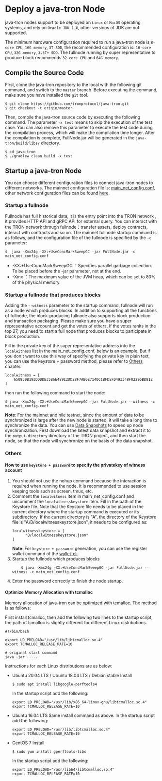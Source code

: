 # Deploy a java-tron Node

java-tron nodes support to be deployed on `Linux` or `MacOS` operating systems, and rely on `Oracle JDK 1.8`, other versions of JDK are not supported.

The minimum hardware configuration required to run a java-tron node is `8-core CPU`, `16G memory`, `3T SDD`, the recommended configuration is: `16-core CPU`, `32G memory`, `3.5T+ SDD`. The fullnode running by super representative to produce block recommends `32-core CPU` and `64G memory`.


## Compile the Source Code
First, clone the java-tron repository to the local with the following git command, and switch to the `master` branch. Before executing the command, make sure you have installed the `git` tool.

```
$ git clone https://github.com/tronprotocol/java-tron.git
$ git checkout -t origin/master
```

Then, compile the java-tron source code by executing the following command. The parameter `-x test` means to skip the execution of the test case. You can also remove this parameter to execute the test code during the compilation process, which will make the compilation time longer. After the compilation is complete, FullNode.jar will be generated in the `java-tron/build/libs/` directory.

```
$ cd java-tron
$ ./gradlew clean build -x test
```

## Startup a java-tron Node
You can choose different configuration files to connect java-tron nodes to different networks. The mainnet configuration file is: [main_net_config.conf](https://github.com/tronprotocol/tron-deployment/blob/master/main_net_config.conf), other network configuration files can be found [here](https://github.com/tronprotocol/tron-deployment).


### Startup a fullnode

Fullnode has full historical data, it is the entry point into the TRON network , it provides HTTP API and gRPC API for external query. You can interact with the TRON network through fullnode：transfer assets, deploy contracts, interact with contracts and so on. The mainnet fullnode startup command is as follows, and the configuration file of the fullnode is specified by the `-c` parameter: 

```
$  java -Xmx24g -XX:+UseConcMarkSweepGC -jar FullNode.jar -c main_net_config.conf
```

* -XX:+UseConcMarkSweepGC  ：Specifies parallel garbage collection. To be placed before the -jar parameter, not at the end. 
* -Xmx  ：The maximum value of the JVM heap, which can be set to 80% of the physical memory.

### Startup a fullnode that produces blocks 

Adding the `--witness` parameter to the startup command, fullnode will run as a node which produces blocks. In addition to supporting all the functions of fullnode, the block-producing fullnode also supports block production and transaction packaging. Please make sure you have a super representative account and get the votes of others. If the votes ranks in the top 27, you need to start a full node that produces blocks to participate in block production.
  
Fill in the private key of the super representative address into the `localwitness` list in the main_net_config.conf, below is an example. But if you don't want to use this way of specifying the private key in plain text, you can use the keystore + password method, please refer to [Others](#others) chapter.

```
localwitness = [
    650950B193DDDDB35B6E48912DD28F7AB0E7140C1BFDEFD493348F02295BD812
]
```
  
then run the following command to start the node:
  
```
$ java -Xmx24g -XX:+UseConcMarkSweepGC -jar FullNode.jar --witness -c main_net_config.conf
```

**Note**: For the mainnet and nile testnet, since the amount of data to be synchronized is large after the new node is started, it will take a long time to synchronize the data. You can use [Data Snapshots](backup_restore.md/#public-backup-data) to speed up node synchronization. First download the latest data snapshot and extract it to the `output-directory` directory of the TRON project, and then start the node, so that the node will synchronize on the basis of the data snapshot.


### Others
#### How to use `keystore + password` to specify the privatekey of witness account

1. You should not use the nohup command because the interaction is required when running the node. It is recommended to use session keeping tools such as screen, tmux, etc.
2. Comment the `localwitness` item in main_net_config.conf and uncomment the `localwitnesskeystore` item. Fill in the path of the Keystore file. Note that the Keystore file needs to be placed in the current directory where the startup command is executed or its subdirectory. If the current directory is "A", the directory of the Keystore file is "A/B/localwitnesskeystore.json", it needs to be configured as:
    ```
    localwitnesskeystore = [
          "B/localwitnesskeystore.json"
    ]
    ```
    **Note**: For `keystore + password` generation, you can use the register wallet command of the [wallet-cli](https://github.com/tronprotocol/wallet-cli.git).
3. Startup the fullnode which produces blocks
    ```
        $ java -Xmx24g -XX:+UseConcMarkSweepGC -jar FullNode.jar --witness -c main_net_config.conf
    ```
4. Enter the password correctly to finish the node startup.



#### Optimize Memory Allocation with tcmalloc

Memory allocation of java-tron can be optimized with tcmalloc. The method is as follows:

First install tcmalloc, then add the following two lines to the startup script, the path of tcmalloc is slightly different for different Linux distributions.

```
#!/bin/bash
  
export LD_PRELOAD="/usr/lib/libtcmalloc.so.4"
export TCMALLOC_RELEASE_RATE=10
  
# original start command
java -jar .....
```

Instructions for each Linux distributions are as below:

* Ubuntu 20.04 LTS / Ubuntu 18.04 LTS / Debian stable
    Install

    ```
    $ sudo apt install libgoogle-perftools4
    ```

    In the startup script add the following:

    ```
    export LD_PRELOAD="/usr/lib/x86_64-linux-gnu/libtcmalloc.so.4"
    export TCMALLOC_RELEASE_RATE=10
    ```

* Ubuntu 16.04 LTS
    Same install command as above. In the startup script add the following:

    ```
    export LD_PRELOAD="/usr/lib/libtcmalloc.so.4"
    export TCMALLOC_RELEASE_RATE=10
    ```

* CentOS 7
  Install
    ```
    $ sudo yum install gperftools-libs
    ```
    In the startup script add the following:
    ```
    export LD_PRELOAD="/usr/lib64/libtcmalloc.so.4"
    export TCMALLOC_RELEASE_RATE=10
    ```
